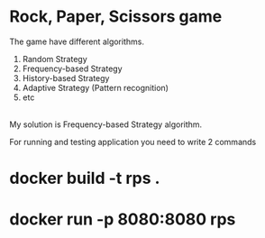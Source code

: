 # Rock, Paper, Scissors game

The game have different algorithms. 
1. Random Strategy
2. Frequency-based Strategy
3. History-based Strategy
4. Adaptive Strategy (Pattern recognition)
5. etc

</br>My solution is Frequency-based Strategy algorithm.

For running and testing application you need to write 2 commands

# docker build -t rps .
# docker run -p 8080:8080 rps